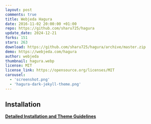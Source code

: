 ```yaml
---
layout: post
comments: true
title: Webjeda Hagura
date: 2016-11-02 20:00:00 +01:00
repo: https://github.com/sharu725/hagura
update_date: 2024-12-21
forks: 151
stars: 263
download: https://github.com/sharu725/hagura/archive/master.zip
demo: https://webjeda.com/hagura
author: webjeda
thumbnail: hagura.webp
license: MIT
license_link: https://opensource.org/licenses/MIT
carousel:
  - 'screenshot.png'
  - 'hagura-dark-jekyll-theme.png'
---
```


## Installation

[**Detailed Installation and Theme Guidelines**](https://blog.webjeda.com/jekyll-themes/)
